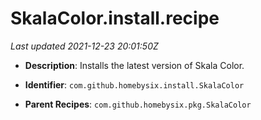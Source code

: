 # SkalaColor.install.recipe

_Last updated 2021-12-23 20:01:50Z_

- **Description**: Installs the latest version of Skala Color.

- **Identifier**: `com.github.homebysix.install.SkalaColor`

- **Parent Recipes**: `com.github.homebysix.pkg.SkalaColor`
